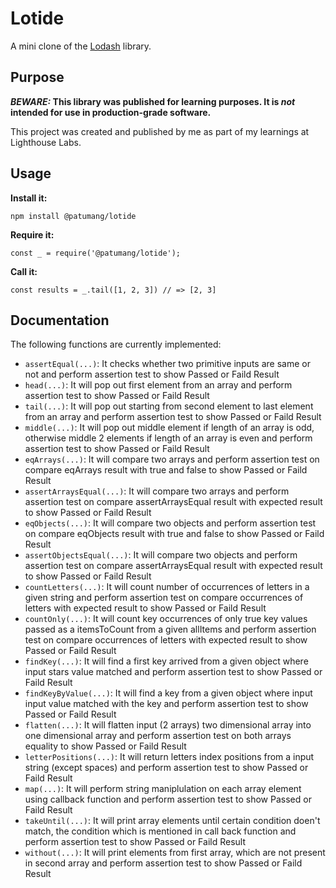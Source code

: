 # Lotide

A mini clone of the [Lodash](https://lodash.com) library.

## Purpose

**_BEWARE:_ This library was published for learning purposes. It is _not_ intended for use in production-grade software.**

This project was created and published by me as part of my learnings at Lighthouse Labs. 

## Usage

**Install it:**

`npm install @patumang/lotide`

**Require it:**

`const _ = require('@patumang/lotide');`

**Call it:**

`const results = _.tail([1, 2, 3]) // => [2, 3]`

## Documentation

The following functions are currently implemented:

* `assertEqual(...)`: It checks whether two primitive inputs are same or not and perform assertion test to show Passed or Faild Result
* `head(...)`: It will pop out first element from an array and perform assertion test to show Passed or Faild Result
* `tail(...)`: It will pop out starting from second element to last element from an array and perform assertion test to show Passed or Faild Result
* `middle(...)`: It will pop out middle element if length of an array is odd, otherwise middle 2 elements if length of an array is even and perform assertion test to show Passed or Faild Result
* `eqArrays(...)`: It will compare two arrays and perform assertion test on compare eqArrays result with true and false to show Passed or Faild Result
* `assertArraysEqual(...)`: It will compare two arrays and perform assertion test on compare assertArraysEqual result with expected result to show Passed or Faild Result
* `eqObjects(...)`: It will compare two objects and perform assertion test on compare eqObjects result with true and false to show Passed or Faild Result
* `assertObjectsEqual(...)`: It will compare two objects and perform assertion test on compare assertArraysEqual result with expected result to show Passed or Faild Result
* `countLetters(...)`: It will count number of occurrences of letters in a given string and perform assertion test on compare occurrences of letters with expected result to show Passed or Faild Result
* `countOnly(...)`: It will count key occurrences of only true key values passed as a itemsToCount from a given allItems and perform assertion test on compare occurrences of letters with expected result to show Passed or Faild Result
* `findKey(...)`: It will find a first key arrived from a given object where input stars value matched and perform assertion test to show Passed or Faild Result
* `findKeyByValue(...)`: It will find a key from a given object where input input value matched with the key and perform assertion test to show Passed or Faild Result
* `flatten(...)`: It will flatten input (2 arrays) two dimensional array into one dimensional array and perform assertion test on both arrays equality to show Passed or Faild Result
* `letterPositions(...)`: It will return letters index positions from a input string (except spaces) and perform assertion test to show Passed or Faild Result
* `map(...)`: It will perform string maniplulation on each array element using callback function and perform assertion test to show Passed or Faild Result
* `takeUntil(...)`: It will print array elements until certain condition doen't match, the condition which is mentioned in call back function and perform assertion test to show Passed or Faild Result
* `without(...)`: It will print elements from first array, which are not present in second array and perform assertion test to show Passed or Faild Result